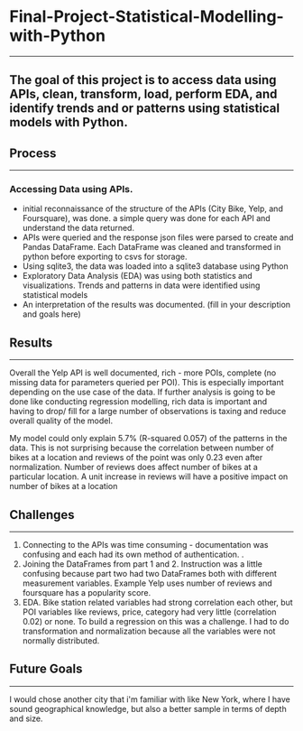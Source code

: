 # Final-Project-Statistical-Modelling-with-Python
---

## The goal of this project is to access data using APIs, clean, transform, load, perform EDA, and identify trends and or patterns using statistical models with Python.

## Process
---
### Accessing Data using APIs.
- initial reconnaissance of the structure of the APIs (City Bike, Yelp, and Foursquare), was done. a simple query was done for each API and understand the data returned.
- APIs were queried and the response json files were parsed to create and Pandas DataFrame. Each DataFrame was cleaned and transformed in python before exporting to csvs for storage.
- Using sqlite3, the data was loaded into a sqlite3 database using Python
- Exploratory Data Analysis (EDA) was using both statistics and visualizations. Trends and patterns in data were identified using statistical models
- An interpretation of the results was documented.
(fill in your description and goals here)

## Results
---
Overall the Yelp API is well documented, rich - more POIs, complete (no missing data for parameters queried per POI). This is especially important depending on the use case of the data. If further analysis is going to be done like conducting regression modelling, rich data is important and having to drop/ fill for a large number of observations is taxing and reduce overall quality of the model.

My model could only explain 5.7% (R-squared 0.057) of the patterns in the data. This is not surprising because the correlation between number of bikes at a location and reviews of the point was only 0.23 even after normalization. Number of reviews does affect number of bikes at a particular location. A unit increase in reviews will have a positive impact on number of bikes at a location


## Challenges
---
1. Connecting to the APIs was time consuming - documentation was confusing and each had its own method of authentication. .
2. Joining the DataFrames from part 1 and 2. Instruction was a little confusing because part two had two DataFrames both with different measurement variables. Example Yelp uses number of reviews and foursquare has a popularity score.
3. EDA. Bike station related variables had strong correlation each other, but POI variables like reviews, price, category had very little (correlation 0.02) or none. To build a regression on this was a challenge. I had to do transformation and normalization because all the variables were not normally distributed.

## Future Goals
---
I would chose another city that i'm familiar with like New York, where I have sound geographical knowledge, but also a better sample in terms of depth and size. 
